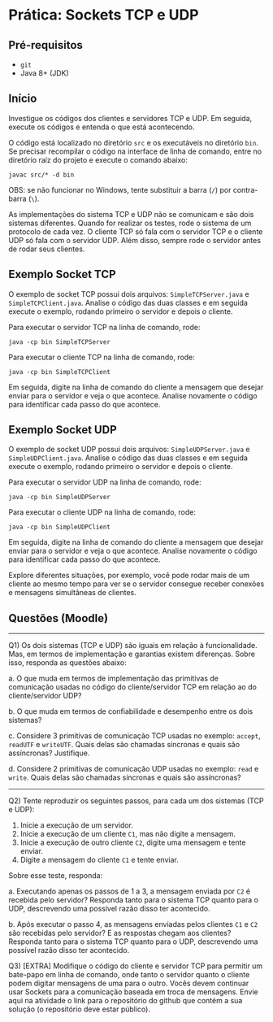 # Prática: Sockets TCP e UDP

## Pré-requisitos

- `git`
- Java 8+ (JDK)

## Início

Investigue os códigos dos clientes e servidores TCP e UDP. Em seguida, execute os códigos e entenda o que está acontecendo.

O código está localizado no diretório `src` e os executáveis no diretório `bin`. Se precisar recompilar o código na interface de linha de comando, entre no diretório raíz do projeto e execute o comando abaixo:

```
javac src/* -d bin
```

OBS: se não funcionar no Windows, tente substituir a barra (`/`) por contra-barra (`\`).

As implementações do sistema TCP e UDP não se comunicam e são dois sistemas diferentes. Quando for realizar os testes, rode o sistema de um protocolo de cada vez. O cliente TCP só fala com o servidor TCP e o cliente UDP só fala com o servidor UDP. Além disso, sempre rode o servidor antes de rodar seus clientes.


## Exemplo Socket TCP

O exemplo de socket TCP possui dois arquivos: `SimpleTCPServer.java` e `SimpleTCPClient.java`. Analise o código das duas classes e em seguida execute o exemplo, rodando primeiro o servidor e depois o cliente.

Para executar o servidor TCP na linha de comando, rode:

```
java -cp bin SimpleTCPServer
```

Para executar o cliente TCP na linha de comando, rode:

```
java -cp bin SimpleTCPClient
```

Em seguida, digite na linha de comando do cliente a mensagem que desejar enviar para o servidor e veja o que acontece. Analise novamente o código para identificar cada passo do que acontece.

## Exemplo Socket UDP

O exemplo de socket UDP possui dois arquivos: `SimpleUDPServer.java` e `SimpleUDPClient.java`. Analise o código das duas classes e em seguida execute o exemplo, rodando primeiro o servidor e depois o cliente.

Para executar o servidor UDP na linha de comando, rode:

```
java -cp bin SimpleUDPServer
```

Para executar o cliente UDP na linha de comando, rode:

```
java -cp bin SimpleUDPClient
```

Em seguida, digite na linha de comando do cliente a mensagem que desejar enviar para o servidor e veja o que acontece. Analise novamente o código para identificar cada passo do que acontece.

Explore diferentes situações, por exemplo, você pode rodar mais de um cliente ao mesmo tempo para ver se o servidor consegue receber conexões e mensagens simultâneas de clientes.


## Questões (Moodle)

----------------

Q1) Os dois sistemas (TCP e UDP) são iguais em relação à funcionalidade. Mas, em termos de implementação e garantias existem diferenças. Sobre isso, responda as questões abaixo:

a. O que muda em termos de implementação das primitivas de comunicação usadas no código do cliente/servidor TCP em relação ao do cliente/servidor UDP?

b. O que muda em termos de confiabilidade e desempenho entre os dois sistemas?

c. Considere 3 primitivas de comunicação TCP usadas no exemplo: `accept`, `readUTF` e `writeUTF`. Quais delas são chamadas síncronas e quais são assíncronas? Justifique.

d. Considere 2 primitivas de comunicação UDP usadas no exemplo: `read` e `write`. Quais delas são chamadas síncronas e quais são assíncronas?

----------------

Q2) Tente reproduzir os seguintes passos, para cada um dos sistemas (TCP e UDP):
1. Inicie a execução de um servidor.
2. Inicie a execução de um cliente `C1`, mas não digite a mensagem.
3. Inicie a execução de outro cliente `C2`, digite uma mensagem e tente enviar.
4. Digite a mensagem do cliente `C1` e tente enviar.

Sobre esse teste, responda:

a. Executando apenas os passos de 1 a 3, a mensagem enviada por `C2` é recebida pelo servidor? Responda tanto para o sistema TCP quanto para o UDP, descrevendo uma possível razão disso ter acontecido.

b. Após executar o passo 4, as mensagens enviadas pelos clientes `C1` e `C2` são recebidas pelo servidor? E as respostas chegam aos clientes? Responda tanto para o sistema TCP quanto para o UDP, descrevendo uma possível razão disso ter acontecido.


Q3) [EXTRA] Modifique o código do cliente e servidor TCP para permitir um bate-papo em linha de comando, onde tanto o servidor quanto o cliente podem digitar mensagens de uma para o outro. Vocês devem continuar usar Sockets para a comunicação baseada em troca de mensagens. Envie aqui na atividade o link para o repositório do github que contém a sua solução (o repositório deve estar público).